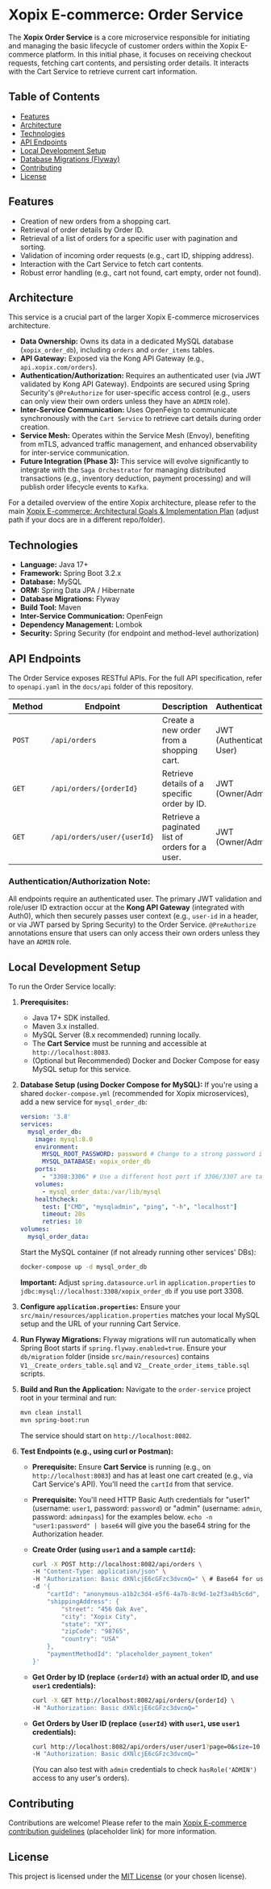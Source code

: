 # Xopix E-commerce: Order Service

The **Xopix Order Service** is a core microservice responsible for initiating and managing the basic lifecycle of customer orders within the Xopix E-commerce platform. In this initial phase, it focuses on receiving checkout requests, fetching cart contents, and persisting order details. It interacts with the Cart Service to retrieve current cart information.

## Table of Contents

- [Features](#features)
- [Architecture](#architecture)
- [Technologies](#technologies)
- [API Endpoints](#api-endpoints)
- [Local Development Setup](#local-development-setup)
- [Database Migrations (Flyway)](#database-migrations-flyway)
- [Contributing](#contributing)
- [License](#license)

## Features

- Creation of new orders from a shopping cart.
- Retrieval of order details by Order ID.
- Retrieval of a list of orders for a specific user with pagination and sorting.
- Validation of incoming order requests (e.g., cart ID, shipping address).
- Interaction with the Cart Service to fetch cart contents.
- Robust error handling (e.g., cart not found, cart empty, order not found).

## Architecture

This service is a crucial part of the larger Xopix E-commerce microservices architecture.

- **Data Ownership:** Owns its data in a dedicated MySQL database (`xopix_order_db`), including `orders` and `order_items` tables.
- **API Gateway:** Exposed via the Kong API Gateway (e.g., `api.xopix.com/orders`).
- **Authentication/Authorization:** Requires an authenticated user (via JWT validated by Kong API Gateway). Endpoints are secured using Spring Security's `@PreAuthorize` for user-specific access control (e.g., users can only view their own orders unless they have an `ADMIN` role).
- **Inter-Service Communication:** Uses OpenFeign to communicate synchronously with the `Cart Service` to retrieve cart details during order creation.
- **Service Mesh:** Operates within the Service Mesh (Envoy), benefiting from mTLS, advanced traffic management, and enhanced observability for inter-service communication.
- **Future Integration (Phase 3):** This service will evolve significantly to integrate with the `Saga Orchestrator` for managing distributed transactions (e.g., inventory deduction, payment processing) and will publish order lifecycle events to `Kafka`.

For a detailed overview of the entire Xopix architecture, please refer to the main [Xopix E-commerce: Architectural Goals & Implementation Plan](../docs/ARCHITECTURE_PLAN.md) (adjust path if your docs are in a different repo/folder).

## Technologies

- **Language:** Java 17+
- **Framework:** Spring Boot 3.2.x
- **Database:** MySQL
- **ORM:** Spring Data JPA / Hibernate
- **Database Migrations:** Flyway
- **Build Tool:** Maven
- **Inter-Service Communication:** OpenFeign
- **Dependency Management:** Lombok
- **Security:** Spring Security (for endpoint and method-level authorization)

## API Endpoints

The Order Service exposes RESTful APIs. For the full API specification, refer to `openapi.yaml` in the `docs/api` folder of this repository.

| Method | Endpoint                        | Description                                        | Authentication   |
| ------ | ------------------------------- | -------------------------------------------------- | ---------------- |
| `POST` | `/api/orders`                   | Create a new order from a shopping cart.           | JWT (Authenticated User) |
| `GET`  | `/api/orders/{orderId}`         | Retrieve details of a specific order by ID.        | JWT (Owner/Admin) |
| `GET`  | `/api/orders/user/{userId}`     | Retrieve a paginated list of orders for a user.    | JWT (Owner/Admin) |

### Authentication/Authorization Note:
All endpoints require an authenticated user. The primary JWT validation and role/user ID extraction occur at the **Kong API Gateway** (integrated with Auth0), which then securely passes user context (e.g., `user-id` in a header, or via JWT parsed by Spring Security) to the Order Service. `@PreAuthorize` annotations ensure that users can only access their own orders unless they have an `ADMIN` role.

## Local Development Setup

To run the Order Service locally:

1.  **Prerequisites:**
    * Java 17+ SDK installed.
    * Maven 3.x installed.
    * MySQL Server (8.x recommended) running locally.
    * The **Cart Service** must be running and accessible at `http://localhost:8083`.
    * (Optional but Recommended) Docker and Docker Compose for easy MySQL setup for this service.

2.  **Database Setup (using Docker Compose for MySQL):**
    If you're using a shared `docker-compose.yml` (recommended for Xopix microservices), add a new service for `mysql_order_db`:
    ```yaml
    version: '3.8'
    services:
      mysql_order_db:
        image: mysql:8.0
        environment:
          MYSQL_ROOT_PASSWORD: password # Change to a strong password in prod
          MYSQL_DATABASE: xopix_order_db
        ports:
          - "3308:3306" # Use a different host port if 3306/3307 are taken
        volumes:
          - mysql_order_data:/var/lib/mysql
        healthcheck:
          test: ["CMD", "mysqladmin", "ping", "-h", "localhost"]
          timeout: 20s
          retries: 10
    volumes:
      mysql_order_data:
    ```
    Start the MySQL container (if not already running other services' DBs):
    ```bash
    docker-compose up -d mysql_order_db
    ```
    **Important:** Adjust `spring.datasource.url` in `application.properties` to `jdbc:mysql://localhost:3308/xopix_order_db` if you use port 3308.

3.  **Configure `application.properties`:**
    Ensure your `src/main/resources/application.properties` matches your local MySQL setup and the URL of your running Cart Service.

4.  **Run Flyway Migrations:**
    Flyway migrations will run automatically when Spring Boot starts if `spring.flyway.enabled=true`. Ensure your `db/migration` folder (inside `src/main/resources`) contains `V1__Create_orders_table.sql` and `V2__Create_order_items_table.sql` scripts.

5.  **Build and Run the Application:**
    Navigate to the `order-service` project root in your terminal and run:
    ```bash
    mvn clean install
    mvn spring-boot:run
    ```
    The service should start on `http://localhost:8082`.

6.  **Test Endpoints (e.g., using curl or Postman):**
    * **Prerequisite:** Ensure **Cart Service** is running (e.g., on `http://localhost:8083`) and has at least one cart created (e.g., via Cart Service's API). You'll need the `cartId` from that service.
    * **Prerequisite:** You'll need HTTP Basic Auth credentials for "user1" (username: `user1`, password: `password`) or "admin" (username: `admin`, password: `adminpass`) for the examples below. `echo -n "user1:password" | base64` will give you the base64 string for the Authorization header.

    * **Create Order (using `user1` and a sample `cartId`):**
        ```bash
        curl -X POST http://localhost:8082/api/orders \
        -H "Content-Type: application/json" \
        -H "Authorization: Basic dXNlcjE6cGFzc3dvcmQ=" \ # Base64 for user1:password
        -d '{
            "cartId": "anonymous-a1b2c3d4-e5f6-4a7b-8c9d-1e2f3a4b5c6d", # Replace with a valid cartId from Cart Service
            "shippingAddress": {
                "street": "456 Oak Ave",
                "city": "Xopix City",
                "state": "XY",
                "zipCode": "98765",
                "country": "USA"
            },
            "paymentMethodId": "placeholder_payment_token"
        }'
        ```
    * **Get Order by ID (replace `{orderId}` with an actual order ID, and use `user1` credentials):**
        ```bash
        curl -X GET http://localhost:8082/api/orders/{orderId} \
        -H "Authorization: Basic dXNlcjE6cGFzc3dvcmQ="
        ```
    * **Get Orders by User ID (replace `{userId}` with `user1`, use `user1` credentials):**
        ```bash
        curl http://localhost:8082/api/orders/user/user1?page=0&size=10 \
        -H "Authorization: Basic dXNlcjE6cGFzc3dvcmQ="
        ```
      (You can also test with `admin` credentials to check `hasRole('ADMIN')` access to any user's orders).

## Contributing

Contributions are welcome! Please refer to the main [Xopix E-commerce contribution guidelines](https://github.com/Xopix-Org/CONTRIBUTING.md) (placeholder link) for more information.

## License

This project is licensed under the [MIT License](LICENSE) (or your chosen license).